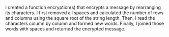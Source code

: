I created a function encryption(s) that encrypts a message by rearranging its characters. I first removed all spaces and calculated the number of rows and columns using the square root of the string length. Then, I read the characters column by column and formed new words. Finally, I joined those words with spaces and returned the encrypted message.